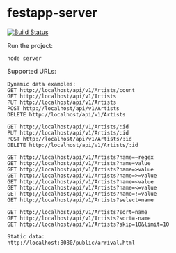 festapp-server
==============

[![Build Status](https://travis-ci.org/futurice/festapp-server.svg?branch=travis)](https://travis-ci.org/futurice/festapp-server)

Run the project:

`node server`

Supported URLs:

```
Dynamic data examples:
GET http://localhost/api/v1/Artists/count
GET http://localhost/api/v1/Artists
PUT http://localhost/api/v1/Artists
POST http://localhost/api/v1/Artists
DELETE http://localhost/api/v1/Artists
 
GET http://localhost/api/v1/Artists/:id
PUT http://localhost/api/v1/Artists/:id
POST http://localhost/api/v1/Artists/:id
DELETE http://localhost/api/v1/Artists/:id
 
GET http://localhost/api/v1/Artists?name=~regex
GET http://localhost/api/v1/Artists?name=value
GET http://localhost/api/v1/Artists?name=>value
GET http://localhost/api/v1/Artists?name=>=value
GET http://localhost/api/v1/Artists?name=<value
GET http://localhost/api/v1/Artists?name=<=value
GET http://localhost/api/v1/Artists?name=!=value
GET http://localhost/api/v1/Artists?select=name
 
GET http://localhost/api/v1/Artists?sort=name
GET http://localhost/api/v1/Artists?sort=-name
GET http://localhost/api/v1/Artists?skip=10&limit=10

Static data:
http://localhost:8080/public/arrival.html
```

